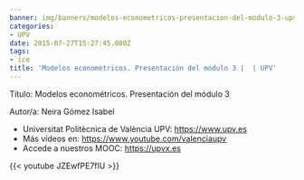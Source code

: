 ```yaml
---
banner: img/banners/modelos-econometricos-presentacion-del-modulo-3-upv.jpg
categories:
- UPV
date: 2015-07-27T15:27:45.000Z
tags:
- ice
title: 'Modelos econométricos. Presentación del módulo 3 |  | UPV'
---
```


Título: Modelos econométricos. Presentación del módulo 3

Autor/a: Neira Gómez Isabel



+ Universitat Politècnica de València UPV: https://www.upv.es
+ Más vídeos en: https://www.youtube.com/valenciaupv
+ Accede a nuestros MOOC: https://upvx.es

{{< youtube JZEwfPE7flU >}}

